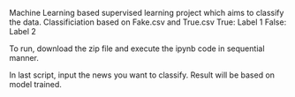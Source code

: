 Machine Learning based supervised learning project which aims to classify the data.
Classificiation based on Fake.csv and True.csv
True: Label 1
False: Label 2

To run, download the zip file and execute the ipynb code in sequential manner. 

In last script, input the news you want to classify. Result will be based on model trained. 
